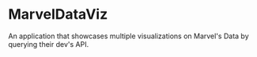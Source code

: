 # MarvelDataViz
An application that showcases multiple visualizations on Marvel's Data by querying their dev's API.
